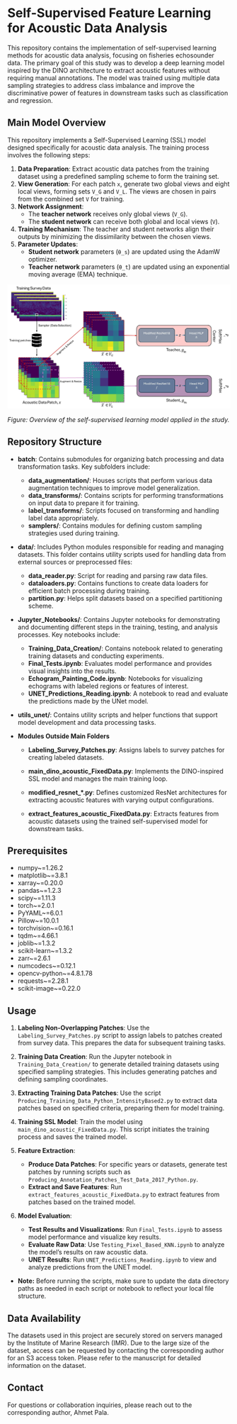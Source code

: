 # Self-Supervised Feature Learning for Acoustic Data Analysis

This repository contains the implementation of self-supervised learning methods for acoustic data analysis, focusing on fisheries echosounder data. The primary goal of this study was to develop a deep learning model inspired by the DINO architecture to extract acoustic features without requiring manual annotations. The model was trained using multiple data sampling strategies to address class imbalance and improve the discriminative power of features in downstream tasks such as classification and regression.

## Main Model Overview

This repository implements a Self-Supervised Learning (SSL) model designed specifically for acoustic data analysis. The training process involves the following steps:

1. **Data Preparation**: Extract acoustic data patches from the training dataset using a predefined sampling scheme to form the training set.
2. **View Generation**: For each patch `x`, generate two global views and eight local views, forming sets `V_G` and `V_L`. The views are chosen in pairs from the combined set `V` for training.
3. **Network Assignment**:
   - The **teacher network** receives only global views (`V_G`).
   - The **student network** can receive both global and local views (`V`).
4. **Training Mechanism**: The teacher and student networks align their outputs by minimizing the dissimilarity between the chosen views.
5. **Parameter Updates**: 
   - **Student network** parameters (`θ_s`) are updated using the AdamW optimizer.
   - **Teacher network** parameters (`θ_t`) are updated using an exponential moving average (EMA) technique.


![SSL Model Overview](utils_unet/SSL_Framework_Figure_NEW.jpg)

*Figure: Overview of the self-supervised learning model applied in the study.*

## Repository Structure

- **batch**: Contains submodules for organizing batch processing and data transformation tasks. Key subfolders include:
  - **data_augmentation/**: Houses scripts that perform various data augmentation techniques to improve model generalization.
  - **data_transforms/**: Contains scripts for performing transformations on input data to prepare it for training.
  - **label_transforms/**: Scripts focused on transforming and handling label data appropriately.
  - **samplers/**: Contains modules for defining custom sampling strategies used during training.


- **data/**: Includes Python modules responsible for reading and managing datasets. This folder contains utility scripts used for handling data from external sources or preprocessed files:
  - **data_reader.py**: Script for reading and parsing raw data files.
  - **dataloaders.py**: Contains functions to create data loaders for efficient batch processing during training.
  - **partition.py**: Helps split datasets based on a specified partitioning scheme.

- **Jupyter_Notebooks/**: Contains Jupyter notebooks for demonstrating and documenting different steps in the training, testing, and analysis processes. Key notebooks include:
  - **Training_Data_Creation/**: Contains notebook related to generating training datasets and conducting experiments.
  - **Final_Tests.ipynb**: Evaluates model performance and provides visual insights into the results.
  - **Echogram_Painting_Code.ipynb**: Notebooks for visualizing echograms with labeled regions or features of interest.
  - **UNET_Predictions_Reading.ipynb**: A notebook to read and evaluate the predictions made by the UNet model.

- **utils_unet/**: Contains utility scripts and helper functions that support model development and data processing tasks. 

- **Modules Outside Main Folders**

  - **Labeling_Survey_Patches.py**: Assigns labels to survey patches for creating labeled datasets.

  - **main_dino_acoustic_FixedData.py**: Implements the DINO-inspired SSL model and manages the main training loop.

  - **modified_resnet_*.py**: Defines customized ResNet architectures for extracting acoustic features with varying output configurations.

  - **extract_features_acoustic_FixedData.py**: Extracts features from acoustic datasets using the trained self-supervised model for downstream tasks.


## Prerequisites

- numpy~=1.26.2
- matplotlib~=3.8.1
- xarray~=0.20.0
- pandas~=1.2.3
- scipy~=1.11.3
- torch~=2.0.1
- PyYAML~=6.0.1
- Pillow~=10.0.1
- torchvision~=0.16.1
- tqdm~=4.66.1
- joblib~=1.3.2
- scikit-learn~=1.3.2
- zarr~=2.6.1
- numcodecs~=0.12.1
- opencv-python~=4.8.1.78
- requests~=2.28.1
- scikit-image~=0.22.0

## Usage

1. **Labeling Non-Overlapping Patches**: Use the `Labeling_Survey_Patches.py` script to assign labels to patches created from survey data. This prepares the data for subsequent training tasks.

2. **Training Data Creation**: Run the Jupyter notebook in `Training_Data_Creation/` to generate detailed training datasets using specified sampling strategies. This includes generating patches and defining sampling coordinates.

3. **Extracting Training Data Patches**: Use the script `Producing_Training_Data_Python_IntensityBased2.py` to extract data patches based on specified criteria, preparing them for model training.

4. **Training SSL Model**: Train the model using `main_dino_acoustic_FixedData.py`. This script initiates the training process and saves the trained model.

5. **Feature Extraction**:
   - **Produce Data Patches**: For specific years or datasets, generate test patches by running scripts such as `Producing_Annotation_Patches_Test_Data_2017_Python.py`.
   - **Extract and Save Features**: Run `extract_features_acoustic_FixedData.py` to extract features from patches based on the trained model.

6. **Model Evaluation**:
   - **Test Results and Visualizations**: Run `Final_Tests.ipynb` to assess model performance and visualize key results.
   - **Evaluate Raw Data**: Use `Testing_Pixel_Based_KNN.ipynb` to analyze the model’s results on raw acoustic data.
   - **UNET Results**: Run `UNET_Predictions_Reading.ipynb` to view and analyze predictions from the UNET model.

- **Note:** Before running the scripts, make sure to update the data directory paths as needed in each script or notebook to reflect your local file structure.
## Data Availability

The datasets used in this project are securely stored on servers managed by the Institute of Marine Research (IMR). Due to the large size of the dataset, access can be requested by contacting the corresponding author for an S3 access token. Please refer to the manuscript for detailed information on the dataset.

## Contact

For questions or collaboration inquiries, please reach out to the corresponding author, Ahmet Pala.
